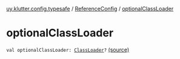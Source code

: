 [uy.klutter.config.typesafe](../index.md) / [ReferenceConfig](index.md) / [optionalClassLoader](.)


# optionalClassLoader
<code>val optionalClassLoader: [ClassLoader](http://docs.oracle.com/javase/6/docs/api/java/lang/ClassLoader.html)?</code> [(source)](https://github.com/kohesive/klutter/blob/master/config-typesafe-jdk6/src/main/kotlin/uy/klutter/config/typesafe/ConfigLoading.kt#L85)<br/>

